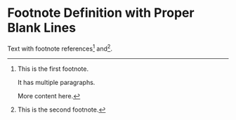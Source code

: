# Footnote Definition with Proper Blank Lines

[^1]: This is the first footnote.

    It has multiple paragraphs.

    More content here.

[^2]: This is the second footnote.

Text with footnote references[^1] and[^2].
